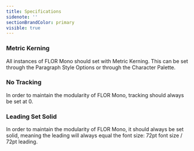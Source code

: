 ```yaml
---
title: Specifications
sidenote: ''
sectionBrandColor: primary
visible: true
---
```


### Metric Kerning

All instances of FLOR Mono should set with Metric Kerning. This can be set through the Paragraph Style Options or through the Character Palette.



### No Tracking

In order to maintain the modularity of FLOR Mono, tracking should always be set at 0.



### Leading Set Solid

In order to maintain the modularity of FLOR Mono, it should always be set solid, meaning the leading will always equal the font size: 72pt font size / 72pt leading.